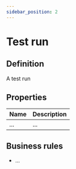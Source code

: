 ```yaml
---
sidebar_position: 2
---
```

# Test run 

## Definition

A test run

## Properties
| Name | Description |
| ----------- | ----------- |
| ... | ... |
  
## Business rules
- ...